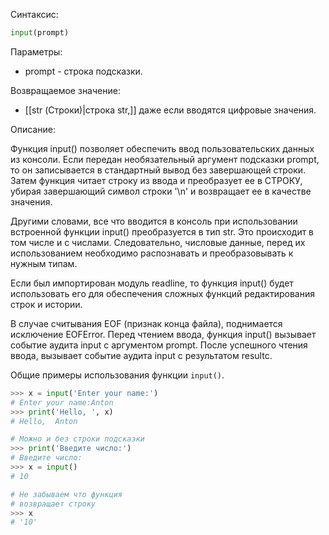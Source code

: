 Синтаксис:
```python
input(prompt)
```
Параметры:
 
- prompt - строка подсказки.

Возвращаемое значение:
- [[str (Строки)|строка str,]] даже если вводятся цифровые значения.

Описание:

Функция input() позволяет обеспечить ввод пользовательских данных из консоли. Если передан необязательный аргумент подсказки prompt, то он записывается в стандартный вывод без завершающей строки. Затем функция читает строку из ввода и преобразует ее в СТРОКУ, убирая завершающий символ строки '\n' и возвращает ее в качестве значения.

Другими словами, все что вводится в консоль при использовании встроенной функции input() преобразуется в тип str. Это происходит в том числе и с числами. Следовательно, числовые данные, перед их использованием необходимо распознавать и преобразовывать к нужным типам.

Если был импортирован модуль readline, то функция input() будет использовать его для обеспечения сложных функций редактирования строк и истории.

В случае считывания EOF (признак конца файла), поднимается исключение EOFError.
Перед чтением ввода, функция input() вызывает событие аудита input с аргументом prompt.
После успешного чтения ввода, вызывает событие аудита input c результатом resultс.

 Общие примеры использования функции `input()`.

```python
>>> x = input('Enter your name:')
# Enter your name:Anton
>>> print('Hello, ', x)
# Hello,  Anton

# Можно и без строки подсказки
>>> print('Введите число:')
# Введите число:
>>> x = input()
# 10

# Не забываем что функция 
# возвращает строку
>>> x
# '10'
```